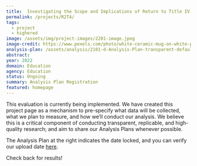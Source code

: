 ```yaml
---
title:  Investigating the Scope and Implications of Return to Title IV
permalink: /projects/R2T4/
tags: 
  - project
  - highered
image: /assets/img/project-images/2201-image.jpeg
image-credit: https://www.pexels.com/photo/white-ceramic-mug-on-white-paper-4778611/ 
analysis-plan: /assets/analysis/2101-d-Analysis-Plan-transparent-defaults.pdf
abstract: 
year: 2022  
domain: Education
agency: Education
status: Ongoing
summary: Analysis Plan Registration
featured: homepage
---
```

This evaluation is currently being implemented. We have created this project page as a mechanism to pre-specify what data will be collected, what we plan to measure, and how we’ll conduct our analysis. We believe this is a critical component of conducting transparent, replicable, and high-quality research; and aim to share our Analysis Plans whenever possible.

The Analysis Plan at the right indicates the date locked, and you can verify our upload date <a href="https://github.com/gsa-oes/office-of-evaluation-sciences/commits/master/assets/analysis/2101-d-Analysis-Plan-transparent-defaults.pdf">here</a>. 

Check back for results!
